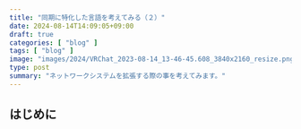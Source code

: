 ```yaml
---
title: "同期に特化した言語を考えてみる（２）"
date: 2024-08-14T14:09:05+09:00
draft: true
categories: [ "blog" ]
tags: [ "blog" ]
image: "images/2024/VRChat_2023-08-14_13-46-45.608_3840x2160_resize.png"
type: post
summary: "ネットワークシステムを拡張する際の事を考えてみます。"
---
```


## はじめに

<!-- TODO: DAGの話をする -->
